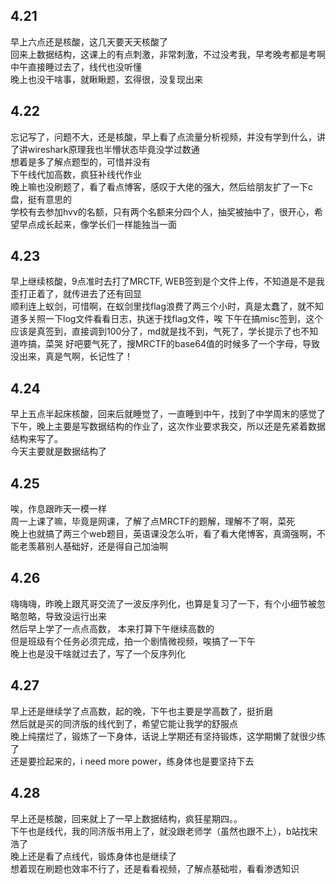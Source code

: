 ## 4.21
  早上六点还是核酸，这几天要天天核酸了    
  回来上数据结构，这课上的有点刺激，非常刺激，不过没考我，早考晚考都是考啊       
  中午直接睡过去了，线代也没听懂    
  晚上也没干啥事，就瞅瞅题，玄得很，没复现出来       
  
## 4.22
  忘记写了，问题不大，还是核酸，早上看了点流量分析视频，并没有学到什么，讲了讲wireshark原理我也半懵状态毕竟没学过数通      
  想着是多了解点题型的，可惜并没有      
  下午线代加高数，疯狂补线代作业    
  晚上嘛也没刷题了，看了看点博客，感叹于大佬的强大，然后给朋友扩了一下c盘，挺有意思的      
  学校有去参加hvv的名额，只有两个名额来分四个人，抽奖被抽中了，很开心，希望早点成长起来，像学长们一样能独当一面     
  
  
## 4.23
 早上继续核酸，9点准时去打了MRCTF, WEB签到是个文件上传，不知道是不是我歪打正着了，就传进去了还有回显  
顺利连上蚁剑，可惜啊，在蚁剑里找flag浪费了两三个小时，真是太蠢了，就不知道多关照一下log文件看看日志，执迷于找flag文件，唉 
  下午在搞misc签到，这个应该是真签到，直接调到100分了，md就是找不到，气死了，学长提示了也不知道咋搞，菜哭 
  好吧要气死了，搜MRCTF的base64值的时候多了一个字母，导致没出来，真是气啊，长记性了！    
  
## 4.24
  早上五点半起床核酸，回来后就睡觉了，一直睡到中午，找到了中学周末的感觉了            
  下午，晚上主要是写数据结构的作业了，这次作业要求我交，所以还是先紧着数据结构来写了。   
  今天主要就是数据结构了       
  
## 4.25
  唉，作息跟昨天一模一样        
  周一上课了嘛，毕竟是网课，了解了点MRCTF的题解，理解不了啊，菜死   
  晚上也就搞了两三个web题目，英语课没怎么听，看了看大佬博客，真滴强啊，不能老羡慕别人基础好，还是得自己加油啊   
  
## 4.26
  嗨嗨嗨，昨晚上跟芃哥交流了一波反序列化，也算是复习了一下，有个小细节被忽略忽略，导致没运行出来   
  然后早上学了一点点高数， 本来打算下午继续高数的  
  但是班级有个任务必须完成，拍一个剧情微视频，唉搞了一下午      
  晚上也是没干啥就过去了，写了一个反序列化         
  
## 4.27
  早上还是继续学了点高数，起的晚，下午也主要是学高数了，挺折磨    
  然后就是买的同济版的线代到了，希望它能让我学的舒服点     
  晚上纯摆烂了，锻炼了一下身体，话说上学期还有坚持锻炼，这学期懒了就很少练了   
  还是要捡起来的，i need more power，练身体也是要坚持下去       
  
  
## 4.28
  早上还是核酸，回来就上了一早上数据结构，疯狂星期四。。   
  下午也是线代，我的同济版书用上了，就没跟老师学（虽然也跟不上），b站找宋浩了    
  晚上还是看了点线代，锻炼身体也是继续了        
  想着现在刷题也效率不行了，还是看看视频，了解点基础啦，看看渗透知识     
  
